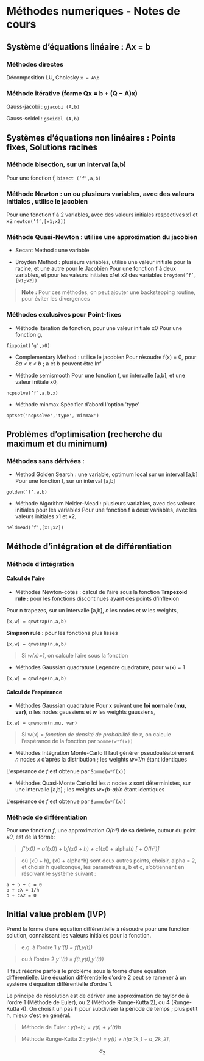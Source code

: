 <script type="text/javascript" src="http://cdn.mathjax.org/mathjax/latest/MathJax.js?config=default"></script>

# Méthodes numeriques - Notes de cours

## Système d’équations linéaire : Ax = b
### Méthodes directes
Décomposition LU, Cholesky ` x = A\b `
    
### Méthode itérative (forme Qx = b + (Q − A)x)

Gauss-jacobi : `gjacobi (A,b)`
  
Gauss-seidel : `gseidel (A,b)`

## Systèmes d’équations non linéaires : Points fixes, Solutions racines
### Méthode bisection, sur un interval [a,b]

Pour une fonction f, `bisect (‘f’,a,b)`

### Méthode Newton : un ou plusieurs variables, avec des valeurs initiales , utilise le jacobien

Pour une fonction f à 2 variables, avec des valeurs initiales respectives x1 et x2 `newton(’f’,[x1;x2])`

### Méthode Quasi-Newton : utilise une approximation du jacobien

 * Secant Method : une variable

 * Broyden Method : plusieurs variables, utilise une valeur initiale pour la racine, et une autre pour le Jacobien
 Pour une fonction f à deux variables, et pour les valeurs initiales x1et x2 des variables `broyden(’f’,[x1;x2])`
    
 >**Note :** Pour ces méthodes, on peut ajouter une backstepping routine, pour éviter les divergences

### Méthodes exclusives pour Point-fixes
 * Méthode Itération de fonction, pour une valeur initiale x0
 Pour une fonction g, 
 
 `fixpoint(’g’,x0)`

 * Complementary Method : utilise le jacobien
 Pour résoudre f(x) = 0, pour *8a < x < b* ;  a et b peuvent être Inf

 * Méthode semismooth
 Pour une fonction f, un intervalle [a,b], et une valeur initiale x0, 
 
 `ncpsolve(’f’,a,b,x)`
 
 * Méthode minmax
 Spécifier d’abord l'option 'type' 
 
 `optset('ncpsolve','type','minmax')`

## Problèmes d’optimisation (recherche du maximum et du minimum)
### Méthodes sans dérivées :
 * Method Golden Search : une variable, optimum local sur un interval [a,b]
 Pour une fonction f, sur un interval [a,b] 
 
 `golden(’f’,a,b)`

 * Méthode Algorithm Nelder-Mead : plusieurs variables, avec des valeurs initiales pour les variables
 Pour une fonction f à deux variables, avec les valeurs initiales x1 et x2, 
 
 `neldmead(’f’,[x1;x2])`

## Méthode d’intégration et de différentiation
### Méthode d’intégration

#### Calcul de l'aire
* Méthodes Newton-cotes : calcul de l’aire sous la fonction
**Trapezoid rule :** pour les fonctions discontinues ayant des points d’inflexion
 
 Pour n trapezes, sur un intervalle [a,b], *n* les nodes et *w* les weights,
 
 `[x,w] = qnwtrap(n,a,b)`
 
**Simpson rule :** pour les fonctions plus lisses
 
 `[x,w] = qnwsimp(n,a,b)`
 
 >Si *w(x)=1*, on calcule l’aire sous la fonction

 * Méthodes Gaussian quadrature
  Legendre quadrature, pour w(x) = 1 

 `[x,w] = qnwlege(n,a,b)`

#### Calcul de l’espérance
* Méthodes Gaussian quadrature
 Pour x suivant une **loi normale (mu, var)**, *n* les nodes gaussiens et *w* les weights gaussiens,
 
 `[x,w] = qnwnorm(n,mu, var)`
 
 >Si w(x) = *fonction de densité de probabilité* de *x*, on calcule l’espérance de la fonction par `Somme(w*f(x))`

* Méthodes Intégration Monte-Carlo
 Il faut générer pseudoaléatoirement *n* nodes *x* d’après la distribution ; les weights *w=1/n* étant identiques

 L’espérance de *f* est obtenue par `Somme(w*f(x))`

* Méthodes Quasi-Monte Carlo
 Ici les *n* nodes *x* sont déterministes, sur une intervalle [a,b] ;  les weights *w=(b-a)/n* étant identiques

 L’espérance de *f* est obtenue par `Somme(w*f(x))`
 
### Méthode de différentiation
Pour une fonction *f*, une approximation *O(h²)* de sa dérivée, autour du point *x0*, est de la forme:
>*f’(x0) = a*f(x0) + b*f(x0 + h) + c*f(x0 + alpha*h) [ + O(h²)]*
 
>où (x0 + h), (x0 + alpha*h) sont deux autres points,
>choisir, alpha = 2, et choisir h quelconque, les paramètres a, b et c, s’obtiennent en résolvant le système suivant :
```
a + b + c = 0
b + cλ = 1/h
b + cλ2 = 0
```

## Initial value problem (IVP)
Prend la forme d’une equation différentielle à résoudre pour une function solution, connaissant les valeurs initiales pour la fonction.

>e.g. à l’ordre 1  *y'(t) = f(t,y(t))*

>ou à l’ordre 2 *y''(t) = f(t,y(t),y'(t))* 

Il faut réécrire parfois le problème sous la forme d’une équation différentielle. Une équation différentielle d’ordre 2 peut se ramener à un système d’équation différentielle d’ordre 1.

Le principe de résolution est de dériver une approximation de taylor de  à l’ordre 1 (Méthode de Euler), ou 2 (Méthode Runge-Kutta 2), ou 4 (Runge-Kutta 4). On choisit un pas h pour subdiviser la période de temps ; plus petit h, mieux c’est en général.

>Méthode de Euler : *y(t+h) = y(t) + y'(t)h*

>Méthode Runge-Kutta 2 : *y(t+h) = y(t) + h[a_1k_1 + a_2k_2]*,

$$ a_2 $$







